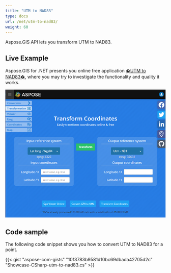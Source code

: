 ```yaml
---
title: "UTM to NAD83"
type: docs
url: /net/utm-to-nad83/
weight: 60
---
```


Aspose.GIS API lets you transform UTM to NAD83.

## **Live Example**

Aspose.GIS for .NET presents you online free application [�UTM to NAD83�](https://products.aspose.app/gis/transformation/utm-to-nad83), where you may try to investigate the functionality and quality it works.

![ok-supported](../transformation-app.png)

## **Code sample**

The following code snippet shows you how to convert UTM to NAD83 for a point.

{{< gist "aspose-com-gists" "10f3783b9581d10bc69dbada42705d2c" "Showcase-CSharp-utm-to-nad83.cs" >}}
